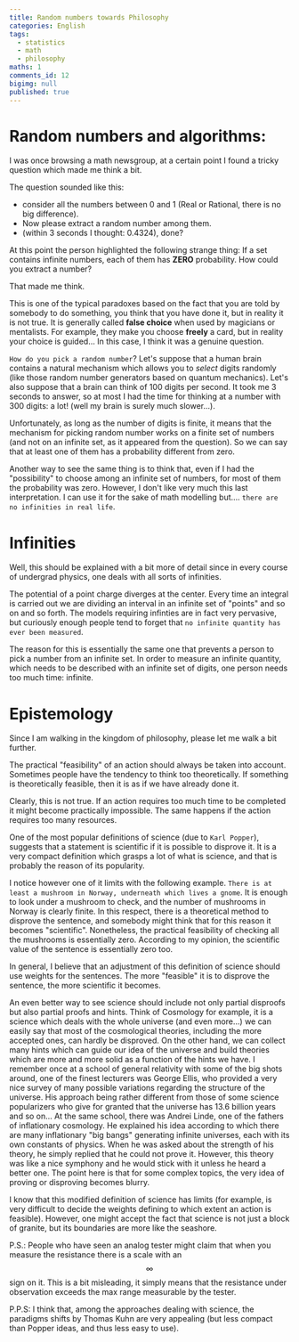 ```yaml
---
title: Random numbers towards Philosophy
categories: English
tags:
  - statistics
  - math
  - philosophy
maths: 1
comments_id: 12
bigimg: null
published: true
---
```


Random numbers and algorithms:
===============
I was once browsing a math newsgroup, at a certain point I found a tricky question which made me think a bit.

The question sounded like this:
- consider all the numbers between 0 and 1 (Real or Rational, there is no big difference).
- Now please extract a random number among them.
- (within 3 seconds I thought: 0.4324), done?

At this point the person highlighted the following strange thing:
If a set contains infinite numbers, each of them has **ZERO** probability. How could you extract a number?

That made me think.

This is one of the typical paradoxes based on the fact that you are told by somebody to do something, you think that you have done it, but in reality it is not true. It is generally called **false choice** when used by magicians or mentalists. For example, they make you choose **freely** a card, but in reality your choice is guided... In this case, I think it was a genuine question.

`How do you pick a random number`?
Let's suppose that a human brain contains a natural mechanism which allows
 you to  *select* digits randomly (like those random number generators based
 on quantum mechanics). 
Let's also suppose that a brain can think of 100 digits per second.
It took me 3 seconds to answer, so at most I had the time for thinking at a number with 300 digits: a lot! (well my brain is surely much slower...).

Unfortunately, as long as the number of digits is finite, it means that the mechanism for picking random number works on a finite set of numbers (and not on an infinite set, as it appeared from the question).
So we can say that at least one of them has a probability different from zero.

Another way to see the same thing is to think that, even if I had the "possibility" to choose among an infinite set of numbers, for most of them the probability was zero. However, I don't like very much this last interpretation. I can use it for the sake of math modelling but.... `there are no infinities in real life`.

Infinities
==========

Well, this should be explained with a bit more of detail since in every course of undergrad physics, one deals with all sorts of infinities.

The potential of a point charge diverges at the center. Every time an integral is carried out we are dividing an interval in an infinite set of "points" and so on and so forth.
The models requiring infinties are in fact very pervasive, but curiously enough people tend to forget that `no infinite quantity has ever been measured`.

The reason for this is essentially the same one that prevents a person to pick a number from an infinite set. In order to measure an infinite quantity, which needs to be described with an infinite set of digits, one person needs too much time: infinite.

Epistemology
============

Since I am walking in the kingdom of philosophy, please let me walk a bit further.

The practical "feasibility" of an action should always be taken into account. Sometimes people have the tendency to think too theoretically. If something is theoretically feasible, then it is as if we have already done it.

Clearly, this is not true. If an action requires too much time to be completed it might become practically impossible. The same happens if the action requires too many resources. 

One of the most popular definitions of science (due to `Karl Popper`), suggests
that a statement is scientific if it is possible to disprove it.
It is a very compact definition which grasps a lot of what is science, and that
is probably the reason of its popularity.

I notice however one of it limits with the following example.
`There is at least a mushroom in Norway, underneath which lives a gnome`.
It is enough to look under a mushroom to check, and the number of mushrooms in Norway is clearly finite. In this respect, there is a theoretical method to disprove the sentence, and somebody might think that for this reason it becomes "scientific".
Nonetheless, the practical feasibility of checking all the mushrooms is essentially zero. According to my opinion, the scientific value of the sentence is essentially zero too.

In general, I believe that an adjustment of this definition of science should use weights for the sentences. The more "feasible" it is to disprove the sentence, the more scientific it becomes.

An even better way to see science should include not only partial disproofs but also partial proofs and hints. Think of Cosmology for example, it is a science which deals with the whole universe (and even more...) we can easily say that most of the cosmological theories, including the more accepted ones, can hardly be disproved. On the other hand, we can collect many hints which can guide our idea of the universe and build theories which are more and more solid as a function of the hints we have. I remember once at a school of general relativity with some of the big shots around, one of the finest lecturers was George Ellis, who provided a very nice survey of many possible variations regarding the structure of the universe. His approach being rather different from those of some science popularizers who give for granted that 
the universe has 13.6 billion years and so on...
At the same school, there was  Andrei Linde, one of the fathers of inflationary cosmology.
He explained his idea according to which there are many inflationary "big bangs" generating infinite universes, each with its own constants of physics. When he was asked about the strength of his theory, he simply replied that he could not prove it. However, this theory was like a nice symphony and he would stick with it unless he heard a better one. The point here is that for some complex topics, the very idea of proving or disproving becomes blurry.


I know that this modified definition of science has limits (for example, is very difficult to decide the weights defining to which extent an action is feasible). However, one might accept the fact that science is
not just a block of granite, but its boundaries are more like the seashore.  



P.S.:
People who have seen an analog tester might claim that when you measure the
resistance there is a scale with an $$\infty$$ sign on it.
This is a bit misleading, it simply means that the resistance under observation
exceeds the max range measurable by the tester.

P.P.S:
I think that, among the approaches dealing with science, the paradigms shifts by
 Thomas Kuhn are very appealing (but less compact than Popper ideas,
and thus less easy to use).
